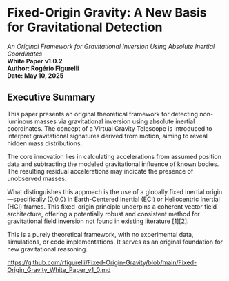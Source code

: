 # Fixed-Origin Gravity: A New Basis for Gravitational Detection
*An Original Framework for Gravitational Inversion Using Absolute Inertial Coordinates*  
**White Paper v1.0.2**  
**Author: Rogério Figurelli**  
**Date: May 10, 2025**

## Executive Summary

This paper presents an original theoretical framework for detecting non-luminous masses via gravitational inversion using absolute inertial coordinates. The concept of a Virtual Gravity Telescope is introduced to interpret gravitational signatures derived from motion, aiming to reveal hidden mass distributions.

The core innovation lies in calculating accelerations from assumed position data and subtracting the modeled gravitational influence of known bodies. The resulting residual accelerations may indicate the presence of unobserved masses.

What distinguishes this approach is the use of a globally fixed inertial origin—specifically (0,0,0) in Earth-Centered Inertial (ECI) or Heliocentric Inertial (HCI) frames. This fixed-origin principle underpins a coherent vector field architecture, offering a potentially robust and consistent method for gravitational field inversion not found in existing literature [1][2].

This is a purely theoretical framework, with no experimental data, simulations, or code implementations. It serves as an original foundation for new gravitational reasoning.

https://github.com/rfigurelli/Fixed-Origin-Gravity/blob/main/Fixed-Origin_Gravity_White_Paper_v1_0.md
